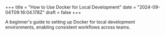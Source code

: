 +++
title = "How to Use Docker for Local Development"
date = "2024-09-04T09:16:04.178Z"
draft = false
+++

  A beginner's guide to setting up Docker for local development environments, enabling consistent workflows across teams.
        